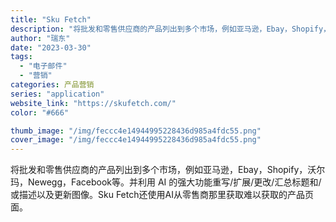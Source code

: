 ```yaml
---
title: "Sku Fetch"
description: "将批发和零售供应商的产品列出到多个市场，例如亚马逊，Ebay，Shopify，沃尔玛，Newegg，Facebook等。"
author: "瑞东"
date: "2023-03-30"
tags:
  - "电子邮件"
  - "营销"
categories: 产品营销
series: "application"
website_link: "https://skufetch.com/"
color: "#666"

thumb_image: "/img/feccc4e14944995228436d985a4fdc55.png"
cover_image: "/img/feccc4e14944995228436d985a4fdc55.png"
---
```


将批发和零售供应商的产品列出到多个市场，例如亚马逊，Ebay，Shopify，沃尔玛，Newegg，Facebook等。并利用 AI 的强大功能重写/扩展/更改/汇总标题和/或描述以及更新图像。Sku Fetch还使用AI从零售商那里获取难以获取的产品页面。